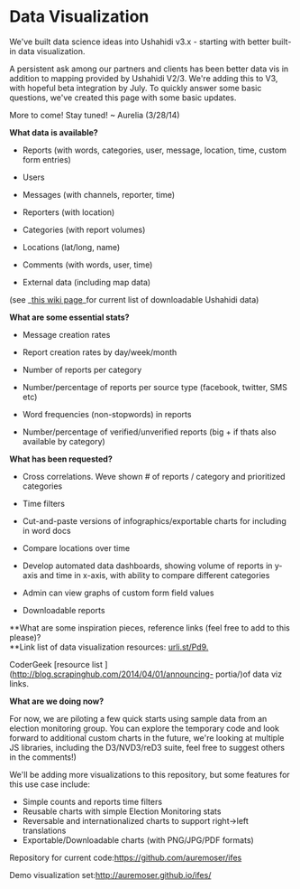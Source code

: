 # Data Visualization



We've built data science ideas into Ushahidi v3.x - starting with better
built-in data visualization.

A persistent ask among our partners and clients has been better data vis in
addition to mapping provided by Ushahidi V2/3. We're adding this to V3, with
hopeful beta integration by July. To quickly answer some basic questions,
we've created this page with some basic updates.

More to come! Stay tuned! ~ Aurelia (3/28/14)

**What data is available?**

  * Reports (with words, categories, user, message, location, time, custom form entries)

  * Users

  * Messages (with channels, reporter, time)

  * Reporters (with location)

  * Categories (with report volumes)

  * Locations (lat/long, name)

  * Comments (with words, user, time)

  * External data (including map data)

(see _[this wiki page](/display/WIKI/Ushahidi+Data+Upload+and+Download)_for
current list of downloadable Ushahidi data)

**What are some essential stats?**

  * Message creation rates

  * Report creation rates by day/week/month

  * Number of reports per category

  * Number/percentage of reports per source type (facebook, twitter, SMS etc)

  * Word frequencies (non-stopwords) in reports

  * Number/percentage of verified/unverified reports (big + if thats also available by category)

**What has been requested?**

  * Cross correlations. Weve shown # of reports / category and prioritized categories

  * Time filters

  * Cut-and-paste versions of infographics/exportable charts for including in word docs

  * Compare locations over time

  * Develop automated data dashboards, showing volume of reports in y-axis and time in x-axis, with ability to compare different categories

  * Admin can view graphs of custom form field values

  * Downloadable reports

**What are some inspiration pieces, reference links (feel free to add to this please)?  
**Link list of data visualization resources: [urli.st/Pd9.](http://urli.st/Pd9)

CoderGeek [resource list ](http://blog.scrapinghub.com/2014/04/01/announcing-
portia/)of data viz links.  

**What are we doing now?**

For now, we are piloting a few quick starts using sample data from an election
monitoring group. You can explore the temporary code and look forward to
additional custom charts in the future, we're looking at multiple JS
libraries, including the D3/NVD3/reD3 suite, feel free to suggest others in
the comments!)

We'll be adding more visualizations to this repository, but some features for
this use case include:

  * Simple counts and reports time filters
  * Reusable charts with simple Election Monitoring stats
  * Reversable and internationalized charts to support right->left translations
  * Exportable/Downloadable charts (with PNG/JPG/PDF formats)

Repository for current code:<https://github.com/auremoser/ifes>

Demo visualization set:<http://auremoser.github.io/ifes/>

